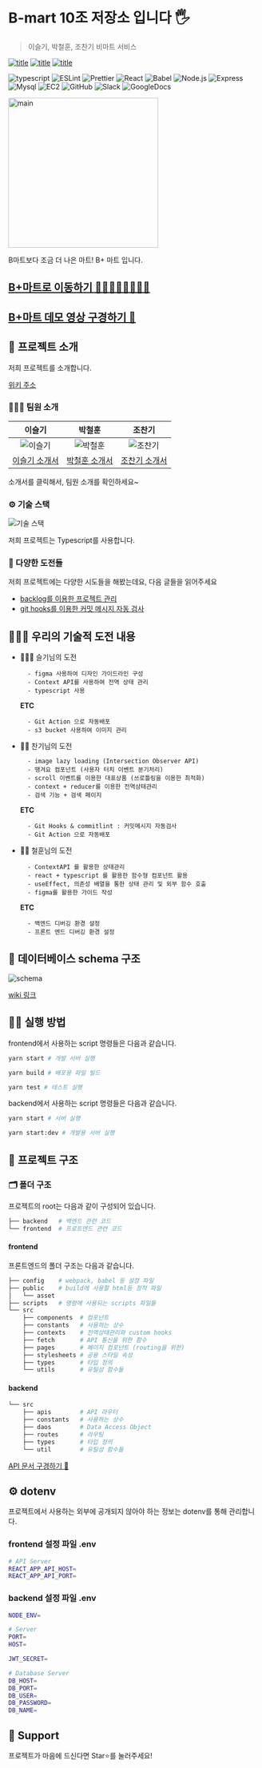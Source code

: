 # B-mart 10조 저장소 입니다 🖐

> 이슬기, 박철훈, 조찬기 비마트 서비스

[![title](https://img.shields.io/badge/DEVELOPER-이슬기-blue)](https://github.com/sss5793)
[![title](https://img.shields.io/badge/DEVELOPER-박철훈-blue)](https://github.com/brightchul)
[![title](https://img.shields.io/badge/DEVELOPER-조찬기-blue)](https://github.com/changicho)

![typescript](https://img.shields.io/badge/-TypeScript-007ACC?&logo=TypeScript&logoColor=white)
![ESLint](https://img.shields.io/badge/-ESLint-4B32C3?&logo=ESLint&logoColor=white)
![Prettier](https://img.shields.io/badge/-Prettier-F7B93E?&logo=Prettier&logoColor=white)
![React](https://img.shields.io/badge/-React-61DAFB?&logo=react&logoColor=white)
![Babel](https://img.shields.io/badge/-Babel-eece4f?&logo=Babel&logoColor=white)
![Node.js](https://img.shields.io/badge/-Node.js-339933?&logo=Node.js&logoColor=white)
![Express](https://img.shields.io/badge/-Express-191919?&logo=Node.js&logoColor=white)
![Mysql](https://img.shields.io/badge/-MySQL-4479A1?&logo=MySQL&logoColor=white)
![EC2](https://img.shields.io/badge/-EC2-232F3E?&logo=Amazon-AWS&logoColor=white)
![GitHub](https://img.shields.io/badge/-Github-181717?&logo=Github&logoColor=white)
![Slack](https://img.shields.io/badge/-Slack-4A154B?&logo=Slack&logoColor=white)
![GoogleDocs](https://img.shields.io/badge/-google%20docs-blue)


<img src="https://user-images.githubusercontent.com/36844660/91460356-af442680-e8c2-11ea-83e7-3b764cfab647.gif" alt='main' width="300">

B마트보다 조금 더 나은 마트! B+ 마트 입니다.

## [B+마트로 이동하기 🚴🏻‍♀️🚴🏻🚴🏻‍♂️](http://15.164.218.119/)

## [B+마트 데모 영상 구경하기 👀](https://youtu.be/RsfFbSghxlo)

## 📌 프로젝트 소개

저희 프로젝트를 소개합니다.

[위키 주소](https://github.com/woowa-techcamp-2020/bmart-10/wiki)

### 👨‍👨‍👧 팀원 소개

|                                                      이슬기                                                       |                                                   박철훈                                                    |                                                   조찬기                                                    |
| :---------------------------------------------------------------------------------------------------------------: | :---------------------------------------------------------------------------------------------------------: | :---------------------------------------------------------------------------------------------------------: |
| ![이슬기](https://avatars0.githubusercontent.com/u/36844660?s=460&u=47f744af941d6de450edbbe5f57b4e145b080298&v=4) |                   ![박철훈](https://avatars0.githubusercontent.com/u/57323359?s=460&v=4)                    |                   ![조찬기](https://avatars1.githubusercontent.com/u/38618187?s=460&v=4)                    |
|    [이슬기 소개서](https://github.com/woowa-techcamp-2020/bmart-10/wiki/introduce-%EC%9D%B4%EC%8A%AC%EA%B8%B0)    | [박철훈 소개서](https://github.com/woowa-techcamp-2020/bmart-10/wiki/introduce-%EB%B0%95%EC%B2%A0%ED%9B%88) | [조찬기 소개서](https://github.com/woowa-techcamp-2020/bmart-10/wiki/introduce-%EC%A1%B0%EC%B0%AC%EA%B8%B0) |

소개서를 클릭해서, 팀원 소개를 확인하세요~

### ⚙ 기술 스택

![기술 스택](https://user-images.githubusercontent.com/38618187/90329062-6778f180-dfdc-11ea-9754-6e2b40d81d04.png)

저희 프로젝트는 Typescript를 사용합니다.

### 💪 다양한 도전들

저희 프로젝트에는 다양한 시도들을 해봤는데요, 다음 글들을 읽어주세요

- [backlog를 이용한 프로젝트 관리](https://docs.google.com/spreadsheets/d/1gyMJOVOPhGRMWUTwD1kpeA1Ba2uewj1YoHgOcpYOZX8/edit?pli=1#gid=0)
- [git hooks를 이용한 커밋 메시지 자동 검사](https://github.com/woowa-techcamp-2020/bmart-10/wiki/Automatic-check-of-commit-message)

## 👨‍👨‍👧 우리의 기술적 도전 내용

- 🙋🏻‍♀️ 슬기님의 도전

        - figma 사용하여 디자인 가이드라인 구성
        - Context API를 사용하여 전역 상태 관리
        - typescript 사용

  **ETC**

        - Git Action 으로 자동배포
        - s3 bucket 사용하여 이미지 관리

- 🙋🏻 찬기님의 도전

        - image lazy loading (Intersection Observer API)
        - 땡겨요 컴포넌트 (사용자 터치 이벤트 분기처리)
        - scroll 이벤트를 이용한 대표상품 (쓰로틀링을 이용한 최적화)
        - context + reducer를 이용한 전역상태관리
        - 검색 기능 + 검색 페이지

  **ETC**

        - Git Hooks & commitlint : 커밋메시지 자동검사
        - Git Action 으로 자동배포

- 🙋🏻 철훈님의 도전

        - ContextAPI 를 활용한 상태관리
        - react + typescript 를 활용한 함수형 컴포넌트 활용
        - useEffect, 의존성 배열을 통한 상태 관리 및 외부 함수 호출
        - figma를 활용한 가이드 작성

  **ETC**

        - 백엔드 디버깅 환경 설정
        - 프론트 엔드 디버깅 환경 설정

## 🌈 데이터베이스 schema 구조

![schema](https://user-images.githubusercontent.com/36844660/91418871-b3a21c80-e88d-11ea-8185-477a8a88fe64.png)

[wiki 링크](https://github.com/woowa-techcamp-2020/bmart-10/wiki/%5B%F0%9F%93%97-DB%5D-ERD)

## 👨‍💻 실행 방법

frontend에서 사용하는 script 명령들은 다음과 같습니다.

```bash
yarn start # 개발 서버 실행
```

```bash
yarn build # 배포용 파일 빌드
```

```bash
yarn test # 테스트 실행
```

backend에서 사용하는 script 명령들은 다음과 같습니다.

```bash
yarn start # 서버 실행
```

```bash
yarn start:dev # 개발용 서버 실행
```

## 🕋 프로젝트 구조

### 🗂 폴더 구조

프로젝트의 root는 다음과 같이 구성되어 있습니다.

```bash
├── backend   # 백엔드 관련 코드
└── frontend  # 프로트엔드 관련 코드
```

#### frontend

프론트엔드의 폴더 구조는 다음과 같습니다.

```bash
├── config    # webpack, babel 등 설정 파일
├── public    # build에 사용할 html등 정적 파일
│   └── asset
├── scripts   # 명령에 사용되는 scripts 파일들
└── src
    ├── components  # 컴포넌트
    ├── constants   # 사용하는 상수
    ├── contexts    # 전역상태관리와 custom hooks
    ├── fetch       # API 통신을 위한 함수
    ├── pages       # 페이지 컴포넌트 (routing을 위한)
    ├── stylesheets # 공용 스타일 속성
    ├── types       # 타입 정의
    └── utils       # 유틸성 함수들
```

#### backend

```bash
└── src
    ├── apis        # API 라우터
    ├── constants   # 사용하는 상수
    ├── daos        # Data Access Object
    ├── routes      # 라우팅
    ├── types       # 타입 정의
    └── util        # 유틸성 함수들
```

[API 문서 구경하기 👀](https://bmart-10-bucket.s3.ap-northeast-2.amazonaws.com/public/apis/doc/index.html)

## ⚙️ dotenv

프로젝트에서 사용하는 외부에 공개되지 않아야 하는 정보는 dotenv를 통해 관리합니다.

### frontend 설정 파일 .env

```sh
# API Server
REACT_APP_API_HOST=
REACT_APP_API_PORT=
```

### backend 설정 파일 .env

```sh
NODE_ENV=

# Server
PORT=
HOST=

JWT_SECRET=

# Database Server
DB_HOST=
DB_PORT=
DB_USER=
DB_PASSWORD=
DB_NAME=
```

## 🥴 Support

프로젝트가 마음에 드신다면 Star⭐️를 눌러주세요!
